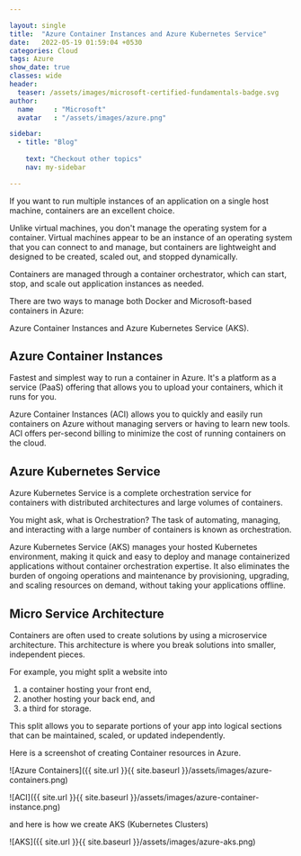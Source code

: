 ```yaml
---

layout: single
title:  "Azure Container Instances and Azure Kubernetes Service"
date:   2022-05-19 01:59:04 +0530
categories: Cloud
tags: Azure
show_date: true
classes: wide
header:
  teaser: /assets/images/microsoft-certified-fundamentals-badge.svg
author:
  name     : "Microsoft"
  avatar   : "/assets/images/azure.png"

sidebar:
  - title: "Blog"
   
    text: "Checkout other topics"
    nav: my-sidebar

---
```


If you want to run multiple instances of an application on a single host machine, containers are an excellent choice.

Unlike virtual machines, you don't manage the operating system for a container. Virtual machines appear to be an instance of an operating system that you can connect to and manage, but containers are lightweight and designed to be created, scaled out, and stopped dynamically. 

Containers are managed through a container orchestrator, which can start, stop, and scale out application instances as needed. 

There are two ways to manage both Docker and Microsoft-based containers in Azure: 

Azure Container Instances and Azure Kubernetes Service (AKS).

## Azure Container Instances
Fastest and simplest way to run a container in Azure.
It's a platform as a service (PaaS) offering that allows you to upload your containers, which it runs for you.

Azure Container Instances (ACI) allows you to quickly and easily run containers on Azure without managing servers or having to learn new tools. ACI offers per-second billing to minimize the cost of running containers on the cloud.

## Azure Kubernetes Service
Azure Kubernetes Service is a complete orchestration service for containers with distributed architectures and large volumes of containers.

You might ask, what is Orchestration?  The task of automating, managing, and interacting with a large number of containers is known as orchestration.

Azure Kubernetes Service (AKS) manages your hosted Kubernetes environment, making it quick and easy to deploy and manage containerized applications without container orchestration expertise. It also eliminates the burden of ongoing operations and maintenance by provisioning, upgrading, and scaling resources on demand, without taking your applications offline.

## Micro Service Architecture
Containers are often used to create solutions by using a microservice architecture. This architecture is where you break solutions into smaller, independent pieces. 

For example, you might split a website into 

1. a container hosting your front end, 
2. another hosting your back end, and 
3. a third for storage. 

This split allows you to separate portions of your app into logical sections that can be maintained, scaled, or updated independently.

Here is a screenshot of creating Container resources in Azure.

![Azure Containers]({{ site.url }}{{ site.baseurl }}/assets/images/azure-containers.png)

![ACI]({{ site.url }}{{ site.baseurl }}/assets/images/azure-container-instance.png)

and here is how we create AKS (Kubernetes Clusters)

![AKS]({{ site.url }}{{ site.baseurl }}/assets/images/azure-aks.png)
